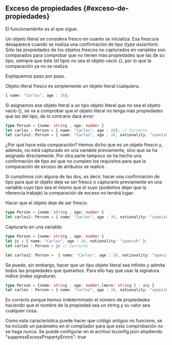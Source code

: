 ## Exceso de propiedades {#exceso-de-propiedades}

El funcionamiento es el que sigue:

Un objeto literal se considera fresco en cuanto se inicializa. Esa frescura desaparece cuando se realiza una confirmación de tipo (_type assertion_). Sólo las propiedades de los objetos frescos no capturados en variables son comparados para comprobar que no tienen más propiedades que las de su tipo, siempre que éste (el tipo) no sea el objeto vacío {}, por lo que la comparación ya no se realiza.

Expliquemos paso por paso.

Objeto literal fresco es simplemente un objeto literal cualquiera.

```ts
{ name: "Carlos", age : 26};
```

Si asignamos ese objeto literal a un tipo objeto literal que no sea el objeto vacío {}, se va a comprobar que el objeto literal no tenga más propiedades que las del tipo, de lo contrario dará error:

```ts
type Person = {name: string , age: number }
let carlos : Person = { name: "Carlos", age : 26}; // Correcto
let carlos2: Person = { name: "Carlos", age : 26, nationality: "spanish" } /* Incorrecto. Tiene más propiedades. */
```
¿Por qué hace esta comparación? Hemos dicho que es un objeto fresco y, además, no está capturado en una variable previamente, sino que se ha asignado directamente. Por otra parte tampoco se ha hecho una confirmación de tipo así que no cumplen los requisitos para que la comparación de exceso de atributos se realice.

Si cumplimos con alguna de las dos, es decir, hacer una confirmación de tipo para que el objeto deje se ser fresco o capturarlo previamente en una variable cuyo tipo sea el mismo que el suyo (podemos dejar que la nferencia trabaje) la comparación de exceso no tendrá lugar:

Hacer que el objeto deje de ser fresco:

```ts
type Person = {name: string , age: number }
let carlos2: Person = { name: "Carlos", age : 26, nationality: "spanish" } as Person /* Correcto. Confirmación de tipo. */
```
Capturarlo en una variable:

```ts
type Person = {name: string , age: number }
let jc = { name: "Carlos", age : 26, nationality: "spanish" }; 
let carlos : Person = jc // Correcto

let carlos2: Person =  { name: "Carlos", age : 26, nationality: "spanish" } as Person /* Correcto. Confirmación de tipo. */
```
Se puede, sin embargo, hacer que un tipo objeto literal sea infinito y admita todos las propiedades que queramos. Para ello hay que usar la signatura índice (index signature):

```ts
type Person = {name: string , age: number,[more: string ] : any }
let carlos : Person = { name: "Carlos", age : 26, nationality: "spanish" };
```
Es correcto porque hemos indeterminado el número de propiedades haciendo que el nombre de la propiedad sea un string y su valor sea cualquier cosa.

Como esta característica puede hacer que código antiguo no funcione, se ha incluido un parámetro en el compilador para que esta comprobación no se haga nunca. Se puede configurar en el archivo tsconfig.json añadiendo "suppressExcessPropertyErrors": true